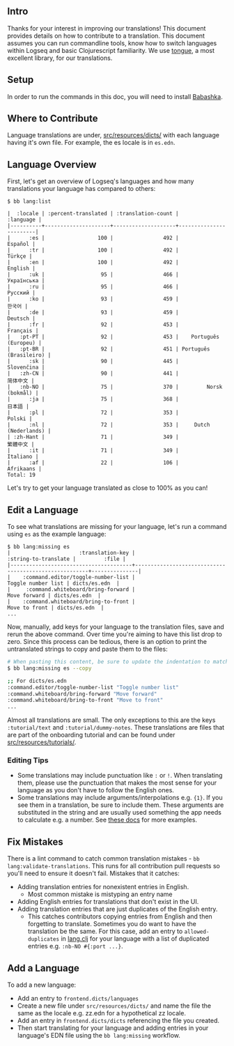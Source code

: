 ## Intro

Thanks for your interest in improving our translations! This document provides
details on how to contribute to a translation. This document assumes you can run
commandline tools, know how to switch languages within Logseq and basic
Clojurescript familiarity. We use [tongue](https://github.com/tonsky/tongue), a
most excellent library, for our translations.

## Setup

In order to run the commands in this doc, you will need to install
[Babashka](https://github.com/babashka/babashka#installation).

## Where to Contribute

Language translations are under,
[src/resources/dicts/](https://github.com/logseq/logseq/blob/master/src/resources/dicts/) with each language having it's own file. For example, the es locale is in `es.edn`.

## Language Overview

First, let's get an overview of Logseq's languages and how many translations your
language has compared to others:

```shell
$ bb lang:list

|  :locale | :percent-translated | :translation-count |              :language |
|----------+---------------------+--------------------+------------------------|
|      :es |                 100 |                492 |                Español |
|      :tr |                 100 |                492 |                 Türkçe |
|      :en |                 100 |                492 |                English |
|      :uk |                  95 |                466 |             Українська |
|      :ru |                  95 |                466 |                Русский |
|      :ko |                  93 |                459 |                    한국어 |
|      :de |                  93 |                459 |                Deutsch |
|      :fr |                  92 |                453 |               Français |
|   :pt-PT |                  92 |                453 |    Português (Europeu) |
|   :pt-BR |                  92 |                451 | Português (Brasileiro) |
|      :sk |                  90 |                445 |             Slovenčina |
|   :zh-CN |                  90 |                441 |                   简体中文 |
|   :nb-NO |                  75 |                370 |         Norsk (bokmål) |
|      :ja |                  75 |                368 |                    日本語 |
|      :pl |                  72 |                353 |                 Polski |
|      :nl |                  72 |                353 |     Dutch (Nederlands) |
| :zh-Hant |                  71 |                349 |                   繁體中文 |
|      :it |                  71 |                349 |               Italiano |
|      :af |                  22 |                106 |              Afrikaans |
Total: 19
```

Let's try to get your language translated as close to 100% as you can!

## Edit a Language

To see what translations are missing for your language, let's run a command using `es` as the example language:

```shell
$ bb lang:missing es
|                      :translation-key |                                  :string-to-translate |         :file |
|---------------------------------------+-------------------------------------------------------+---------------|
|    :command.editor/toggle-number-list |                                    Toggle number list | dicts/es.edn  |
|     :command.whiteboard/bring-forward |                                          Move forward | dicts/es.edn  |
|    :command.whiteboard/bring-to-front |                                         Move to front | dicts/es.edn  |
...
```

Now, manually, add keys for your language to the translation files, save and rerun the above command.
Over time you're aiming to have this list drop to zero. Since this process can be tedious, there is an option to print the untranslated strings to copy and paste them to the files:

```sh
# When pasting this content, be sure to update the indentation to match the file
$ bb lang:missing es --copy

;; For dicts/es.edn
:command.editor/toggle-number-list "Toggle number list"
:command.whiteboard/bring-forward "Move forward"
:command.whiteboard/bring-to-front "Move to front"
...
```

Almost all translations are small. The only exceptions to this are the keys `:tutorial/text` and `:tutorial/dummy-notes`. These translations are files that are part of the onboarding tutorial and can be found under [src/resources/tutorials/](https://github.com/logseq/logseq/blob/master/src/resources/tutorials/).

### Editing Tips

* Some translations may include punctuation like `:` or `!`. When translating them, please use the punctuation that makes the most sense for your language as you don't have to follow the English ones.
* Some translations may include arguments/interpolations e.g. `{1}`. If you see them in a translation, be sure to include them. These arguments are substituted in the string and are usually used something the app needs to calculate e.g. a number. See [these docs](https://github.com/tonsky/tongue#interpolation) for more examples.
## Fix Mistakes

There is a lint command to catch common translation mistakes - `bb
lang:validate-translations`. This runs for all contribution pull requests so
you'll need to ensure it doesn't fail. Mistakes that it catches:

* Adding translation entries for nonexistent entries in English.
    * Most common mistake is mistyping an entry name
* Adding English entries for translations that don't exist in the UI.
* Adding translation entries that are just duplicates of the English entry.
    * This catches contributors copying entries from English and then forgetting to translate. Sometimes you do want to have the translation be the same. For this case, add an entry to `allowed-duplicates` in
[lang.clj](https://github.com/logseq/logseq/blob/master/scripts/src/logseq/tasks/lang.clj) for your language
with a list of duplicated entries e.g. `:nb-NO #{:port ...}`.

## Add a Language

To add a new language:
* Add an entry to `frontend.dicts/languages`
* Create a new file under `src/resources/dicts/` and name the file the same as the locale e.g. zz.edn for a hypothetical zz locale.
* Add an entry in `frontend.dicts/dicts` referencing the file you created.
* Then start translating for your language and adding entries in your language's EDN file using the `bb lang:missing` workflow.